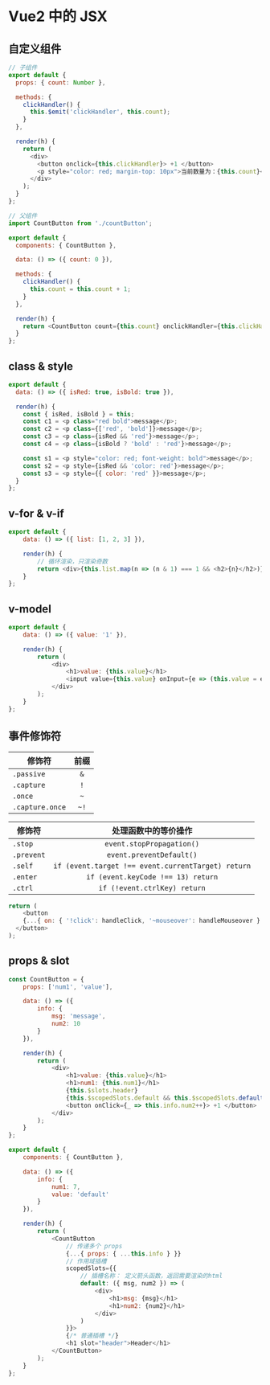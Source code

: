 # Vue2 中的 JSX

## 自定义组件

```JavaScript
// 子组件
export default {
  props: { count: Number },

  methods: {
    clickHandler() {
      this.$emit('clickHandler', this.count);
    }
  },

  render(h) {
    return (
      <div>
        <button onclick={this.clickHandler}> +1 </button>
        <p style="color: red; margin-top: 10px">当前数量为：{this.count}</p>
      </div>
    );
  }
};
```

```JavaScript
// 父组件
import CountButton from './countButton';

export default {
  components: { CountButton },

  data: () => ({ count: 0 }),

  methods: {
    clickHandler() {
      this.count = this.count + 1;
    }
  },

  render(h) {
    return <CountButton count={this.count} onclickHandler={this.clickHandler} />;
  }
};
```

## class & style

```JavaScript
export default {
  data: () => ({ isRed: true, isBold: true }),

  render(h) {
    const { isRed, isBold } = this;
    const c1 = <p class="red bold">message</p>;
    const c2 = <p class={['red', 'bold']}>message</p>;
    const c3 = <p class={isRed && 'red'}>message</p>;
    const c4 = <p class={isBold ? 'bold' : 'red'}>message</p>;

    const s1 = <p style="color: red; font-weight: bold">message</p>;
    const s2 = <p style={isRed && 'color: red'}>message</p>;
    const s3 = <p style={{ color: 'red' }}>message</p>;
  }
};
```

## v-for & v-if

```JavaScript
export default {
	data: () => ({ list: [1, 2, 3] }),

	render(h) {
		// 循环渲染，只渲染奇数
		return <div>{this.list.map(n => (n & 1) === 1 && <h2>{n}</h2>)}</div>;
	}
};
```

## v-model

```JavaScript
export default {
	data: () => ({ value: '1' }),

	render(h) {
		return (
			<div>
				<h1>value: {this.value}</h1>
				<input value={this.value} onInput={e => (this.value = e.target.value)} />
			</div>
		);
	}
};
```

## 事件修饰符

| 修饰符          | 前缀 |
| --------------- | :--: |
| `.passive`      | `&`  |
| `.capture`      | `!`  |
| `.once`         | `~`  |
| `.capture.once` | `~!` |

| 修饰符     |                处理函数中的等价操作                |
| ---------- | :------------------------------------------------: |
| `.stop`    |             `event.stopPropagation()`              |
| `.prevent` |              `event.preventDefault()`              |
| `.self`    | `if (event.target !== event.currentTarget) return` |
| `.enter`   |         `if (event.keyCode !== 13) return`         |
| `.ctrl`    |            `if (!event.ctrlKey) return`            |

```JavaScript
return (
	<button
    {...{ on: { '!click': handleClick, '~mouseover': handleMouseover } }}>
  </button>
);
```

## props & slot

```JavaScript
const CountButton = {
	props: ['num1', 'value'],

	data: () => ({
		info: {
			msg: 'message',
			num2: 10
		}
	}),

	render(h) {
		return (
			<div>
				<h1>value: {this.value}</h1>
				<h1>num1: {this.num1}</h1>
				{this.$slots.header}
				{this.$scopedSlots.default && this.$scopedSlots.default(this.info)}
				<button onClick={_ => this.info.num2++}> +1 </button>
			</div>
		);
	}
};

export default {
	components: { CountButton },

	data: () => ({
		info: {
			num1: 7,
			value: 'default'
		}
	}),

	render(h) {
		return (
			<CountButton
				// 传递多个 props
				{...{ props: { ...this.info } }}
				// 作用域插槽
				scopedSlots={{
                    // 插槽名称： 定义箭头函数，返回需要渲染的html
					default: ({ msg, num2 }) => (
						<div>
							<h1>msg: {msg}</h1>
							<h1>num2: {num2}</h1>
						</div>
					)
				}}>
				{/* 普通插槽 */}
				<h1 slot="header">Header</h1>
			</CountButton>
		);
	}
};
```
